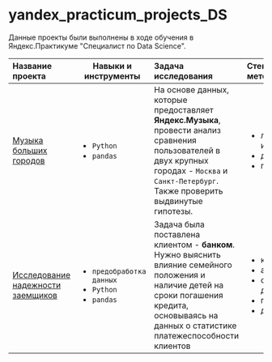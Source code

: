 # yandex_practicum_projects_DS

Данные проекты были выполнены в ходе обучения в Яндекс.Практикуме "Специалист по Data Science".

| Название проекта | Навыки и инструменты | Задача исследования | Стек и ключевые методы проекта |
| :---------------------- | ----------------------- | :---------------------- | :---------------------- |
| [Музыка больших городов](https://github.com/Menduone/yandex_practicum_projects_DS/tree/main/big_city_music) |<ul><li>`Python`<li>`pandas`| На основе данных, которые предоставляет **Яндекс.Музыка**, провести анализ сравнения пользователей в двух крупных городах - `Москва` и `Санкт-Петербург`. Также проверить выдвинутые гипотезы.| <ul><li>логическая индексация; <li>дубликаты; <li>пропуски|
| [Исследование надежности заемщиков](https://github.com/Menduone/yandex_practicum_projects_DS/tree/main/creditor_reliability_research) |<ul><li>`предобработка данных`</li><li>`Python`</li><li>`pandas`</li>| Задача была поставлена клиентом - **банком**. Нужно выяснить влияние семейного положения и наличие детей на сроки погашения кредита, основываясь на данных о статистике платежеспособности клиентов | <ul><li>кластеризация</li><li>анализ данных<li>обработка данных<li>пропуски<li>дубликаты|
